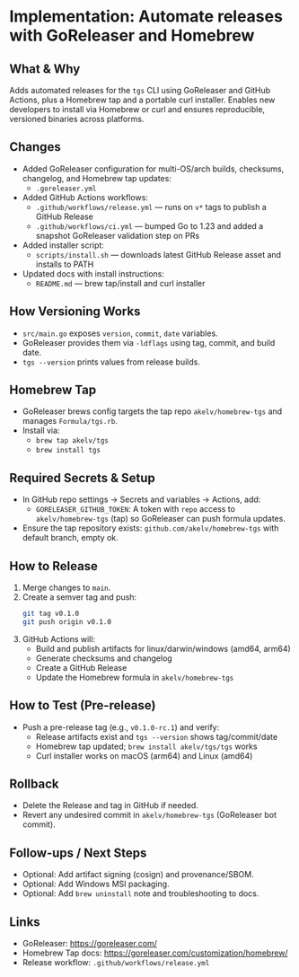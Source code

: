 # Implementation: Automate releases with GoReleaser and Homebrew

## What & Why
Adds automated releases for the `tgs` CLI using GoReleaser and GitHub Actions, plus a Homebrew tap and a portable curl installer. Enables new developers to install via Homebrew or curl and ensures reproducible, versioned binaries across platforms.

## Changes
- Added GoReleaser configuration for multi-OS/arch builds, checksums, changelog, and Homebrew tap updates:
  - `.goreleaser.yml`
- Added GitHub Actions workflows:
  - `.github/workflows/release.yml` — runs on `v*` tags to publish a GitHub Release
  - `.github/workflows/ci.yml` — bumped Go to 1.23 and added a snapshot GoReleaser validation step on PRs
- Added installer script:
  - `scripts/install.sh` — downloads latest GitHub Release asset and installs to PATH
- Updated docs with install instructions:
  - `README.md` — brew tap/install and curl installer

## How Versioning Works
- `src/main.go` exposes `version`, `commit`, `date` variables.
- GoReleaser provides them via `-ldflags` using tag, commit, and build date.
- `tgs --version` prints values from release builds.

## Homebrew Tap
- GoReleaser brews config targets the tap repo `akelv/homebrew-tgs` and manages `Formula/tgs.rb`.
- Install via:
  - `brew tap akelv/tgs`
  - `brew install tgs`

## Required Secrets & Setup
- In GitHub repo settings → Secrets and variables → Actions, add:
  - `GORELEASER_GITHUB_TOKEN`: A token with `repo` access to `akelv/homebrew-tgs` (tap) so GoReleaser can push formula updates.
- Ensure the tap repository exists: `github.com/akelv/homebrew-tgs` with default branch, empty ok.

## How to Release
1. Merge changes to `main`.
2. Create a semver tag and push:
   ```bash
   git tag v0.1.0
   git push origin v0.1.0
   ```
3. GitHub Actions will:
   - Build and publish artifacts for linux/darwin/windows (amd64, arm64)
   - Generate checksums and changelog
   - Create a GitHub Release
   - Update the Homebrew formula in `akelv/homebrew-tgs`

## How to Test (Pre-release)
- Push a pre-release tag (e.g., `v0.1.0-rc.1`) and verify:
  - Release artifacts exist and `tgs --version` shows tag/commit/date
  - Homebrew tap updated; `brew install akelv/tgs/tgs` works
  - Curl installer works on macOS (arm64) and Linux (amd64)

## Rollback
- Delete the Release and tag in GitHub if needed.
- Revert any undesired commit in `akelv/homebrew-tgs` (GoReleaser bot commit).

## Follow-ups / Next Steps
- Optional: Add artifact signing (cosign) and provenance/SBOM.
- Optional: Add Windows MSI packaging.
- Optional: Add `brew uninstall` note and troubleshooting to docs.

## Links
- GoReleaser: https://goreleaser.com/
- Homebrew Tap docs: https://goreleaser.com/customization/homebrew/
- Release workflow: `.github/workflows/release.yml`
